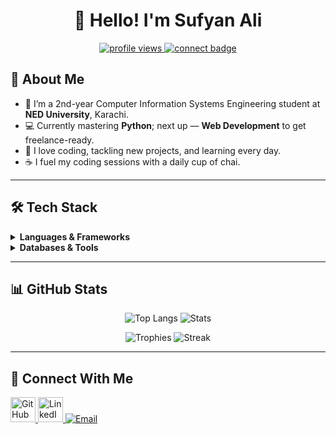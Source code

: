 <h1 align="center">👋 Hello! I'm Sufyan Ali</h1>

<p align="center">
  <a href="https://github.com/Alixoxox">
    <img src="https://komarev.com/ghpvc/?username=Alixoxox&label=Profile%20views&color=0e75b6&style=flat" alt="profile views"/>
  </a>
  <a href="#connect-with-me">
    <img src="https://img.shields.io/badge/Let's%20Connect-blue?logo=github&logoColor=white" alt="connect badge"/>
  </a>
</p>



## 🎯 About Me

- 🔭 I’m a 2nd-year Computer Information Systems Engineering student at **NED University**, Karachi.  
- 💻 Currently mastering **Python**; next up — **Web Development** to get freelance-ready.  
- 🌱 I love coding, tackling new projects, and learning every day.  
- ☕ I fuel my coding sessions with a daily cup of chai.  

---

## 🛠️ Tech Stack

<details>
<summary><strong>Languages & Frameworks</strong></summary>
<p align="left">
  <img src="https://raw.githubusercontent.com/ryantusi/Github_Profile_README_Generator/main/src/images/icons/ProgrammingLanguages/c.svg"   alt="C"      width="40" height="40"/>
  <img src="https://raw.githubusercontent.com/ryantusi/Github_Profile_README_Generator/main/src/images/icons/ProgrammingLanguages/python.svg" alt="Python" width="40" height="40"/>
  <img src="https://raw.githubusercontent.com/ryantusi/Github_Profile_README_Generator/main/src/images/icons/ProgrammingLanguages/javascript.svg" alt="JS"     width="40" height="40"/>
</p>
<p align="left">
  <img src="https://raw.githubusercontent.com/ryantusi/Github_Profile_README_Generator/main/src/images/icons/FrontendDevelopment/html.svg"     alt="HTML5"    width="40" height="40"/>
  <img src="https://raw.githubusercontent.com/ryantusi/Github_Profile_README_Generator/main/src/images/icons/FrontendDevelopment/css.svg"      alt="CSS3"     width="40" height="40"/>
  <img src="https://raw.githubusercontent.com/ryantusi/Github_Profile_README_Generator/main/src/images/icons/FrontendDevelopment/reactjs.svg"  alt="React"    width="40" height="40"/>
  <img src="https://raw.githubusercontent.com/ryantusi/Github_Profile_README_Generator/main/src/images/icons/FrontendDevelopment/tailwind.svg" alt="Tailwind" width="40" height="40"/>
</p>
<p align="left">
  <img src="https://raw.githubusercontent.com/ryantusi/Github_Profile_README_Generator/main/src/images/icons/BackendDevelopment/nodejs.svg"  alt="Node.js"  width="40" height="40"/>
  <img src="https://raw.githubusercontent.com/ryantusi/Github_Profile_README_Generator/main/src/images/icons/BackendDevelopment/express.svg" alt="Express"  width="40" height="40"/>
</p>
</details>

<details>
<summary><strong>Databases & Tools</strong></summary>
<p align="left">
  <img src="https://raw.githubusercontent.com/ryantusi/Github_Profile_README_Generator/main/src/images/icons/Database/mysql.svg"  alt="MySQL"    width="40" height="40"/>
  <img src="https://raw.githubusercontent.com/ryantusi/Github_Profile_README_Generator/main/src/images/icons/Software/postman.svg"    alt="Postman"  width="40" height="40"/>
  <img src="https://raw.githubusercontent.com/ryantusi/Github_Profile_README_Generator/main/src/images/icons/Software/matlab.svg"     alt="MATLAB"   width="40" height="40"/>
  <img src="https://raw.githubusercontent.com/ryantusi/Github_Profile_README_Generator/main/src/images/icons/Other/git.svg"        alt="Git"      width="40" height="40"/>
  <img src="https://raw.githubusercontent.com/ryantusi/Github_Profile_README_Generator/main/src/images/icons/Other/linux.svg"      alt="Linux"    width="40" height="40"/>
  <img src="https://raw.githubusercontent.com/ryantusi/Github_Profile_README_Generator/main/src/images/icons/Software/figma.svg"    alt="Figma"    width="40" height="40"/>
</p>
</details>

---

## 📊 GitHub Stats

<p align="center">
  <img alt="Top Langs" src="https://github-readme-stats.vercel.app/api/top-langs?username=Alixoxox&layout=compact&theme=radical"/> 
  
  <img alt="Stats"     src="https://github-readme-stats.vercel.app/api?username=Alixoxox&show_icons=true&theme=radical"/>  
</p>


<p align="center">
  <img alt="Trophies" src="https://github-profile-trophy.vercel.app/?username=Alixoxox&theme=radical&row=2&column=3"/>  
  
  <img alt="Streak"   src="https://github-readme-streak-stats.herokuapp.com/?user=Alixoxox&theme=radical"/>    
</p>

---

## 🔗 Connect With Me <a name="connect-with-me"></a>

<p align="left">
  <a href="https://github.com/Alixoxox"     target="_blank" rel="noopener">  <img src="https://raw.githubusercontent.com/ryantusi/Github_Profile_README_Generator/main/src/images/icons/Social/github.svg"    alt="GitHub"  width="40" height="40"/>  
  </a>  
  <a href="https://www.linkedin.com/in/sufyan-ali-591944217" target="_blank" rel="noopener">
    <img src="https://raw.githubusercontent.com/ryantusi/Github_Profile_README_Generator/main/src/images/icons/Social/linked-in-alt.svg" alt="LinkedIn" width="40" height="40"/>  </a>   
   <a href="mailto:sufyanali05.work@gmail.com"    target="_blank" rel="noopener"><img src="https://img.shields.io/badge/Email-D14836?logo=gmail&logoColor=white" alt="Email" /></a>
</p>
